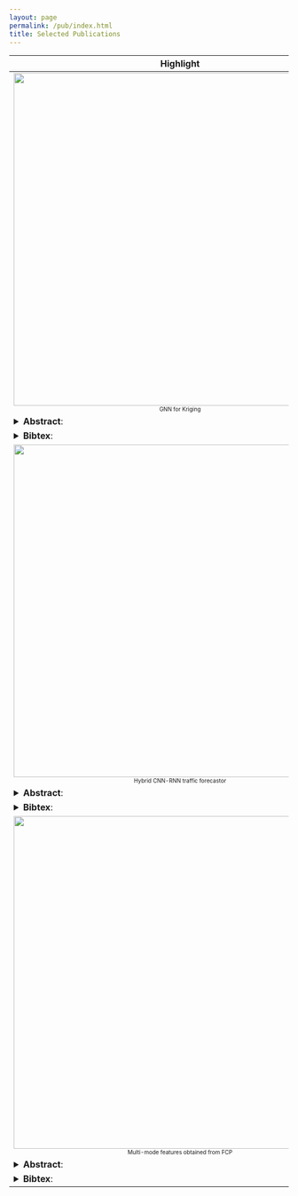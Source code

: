 ```yaml
---
layout: page
permalink: /pub/index.html
title: Selected Publications
---
```


<table style="width:100%">
    <thead>
		<tr>
			<th width="25%">Highlight</th>
			<th width="21%">Authors</th>
			<th width="32%">Title</th>
			<th width="2%">Year</th>
			<th width="20%">Journal/Proceedings</th>
		</tr>
    </thead>
	<tbody>
    <tr id="wu2020inductive" class="entry">
          <td>
        <div class="polaroid">
          <img src="https://kaimaoge.github.io/pub_img/ignnk.PNG" width="600" class="research_img">
          <div class="container">
          <center> <font size="1">GNN for Kriging</font><br /> </center>
          </div>
        </div>
      </td>
          <td> <font size="2"> <strong>Y. Wu</strong>, Zhuang, D, Labbe, A, & Sun, L.* </font></td>
      <td>
        Inductive Graph Neural Networks for Spatiotemporal Kriging<br>
                <p class="infolinks"> 
                  <!-- [<a href="https://arxiv.org/pdf/2006.07527.pdf">PDF</a>] -->
                  [<a href="https://arxiv.org/pdf/2006.07527">arXiv</a>]
                  [<a href="https://github.com/Kaimaoge/IGNNK">code</a>]
              </p>
        </td>
      <td>2021</td>
          <td>AAAI 2021</td>
        </tr>
        <tr id="abs_wu2020inductive" class="abstract noshow">
          <td colspan="5"><div align="justify"> <details><summary><b>Abstract</b>:</summary> <p>
		  Time series forecasting and spatiotemporal kriging are the two most important tasks in spatiotemporal data analysis. Recent research on graph neural networks has made substantial progress in time series forecasting, while little attention has been paid to the kriging problem---recovering signals for unsampled locations/sensors. Most existing scalable kriging methods (e.g., matrix/tensor completion) are transductive, and thus full retraining is required when we have a new sensor to interpolate. In this paper, we develop an Inductive Graph Neural Network Kriging (IGNNK) model to recover data for unsampled sensors on a network/graph structure. To generalize the effect of distance and reachability, we generate random subgraphs as samples and  corresponding adjacency matrix for each sample. By reconstructing all signals on each sample subgraph, IGNNK can effectively learn the spatial message passing mechanism. Empirical results on several real-world spatiotemporal datasets demonstrate the effectiveness of our model. In addition, we also find that the learned model can be successfully transferred to the same type of kriging tasks on an unseen dataset. Our results show that: 1) GNN is an efficient and effective tool for spatial kriging; 2) inductive GNNs can be trained using dynamic adjacency matrices; 3) a trained model can be transferred to new graph structures and 4) IGNNK can be used to generate virtual sensors. </p>
</details>
		  </div></td>
        </tr>
        <tr id="bib_wu2020inductive" class="bibtex noshow">
          <td colspan="5"><details><summary><b>Bibtex</b>:</summary> <p>
                <pre>@article{wu2020inductive,
  title={Inductive graph neural networks for spatiotemporal kriging},
  author={Wu, Yuankai and Zhuang, Dingyi and Labbe, Aurelie and Sun, Lijun},
  journal={arXiv preprint arXiv:2006.07527},
  year={2020}
}</pre></p>
</details>
      </td>
    </tr>
      <tr id="wu2018hybrid" class="entry">
          <td>
        <div class="polaroid">
          <img src="https://kaimaoge.github.io/pub_img/TRC.jpg" width="600" class="research_img">
          <div class="container">
          <center> <font size="1">Hybrid CNN-RNN traffic forecastor</font><br /> </center>
          </div>
        </div>
      </td>
          <td><font size="2"> <strong>Y. Wu</strong>, H. Tan, L. Qin, B. Ran, Z. Jiang. </font> </td>
      <td>
        A hybrid deep learning based traffic flow prediction method and its understanding<br>
                <p class="infolinks"> 
                  <!-- [<a href="https://arxiv.org/pdf/2006.07527.pdf">PDF</a>] -->
                  [<a href="https://www.sciencedirect.com/science/article/pii/S0968090X18302651?casa_token=S9i_2E-eysgAAAAA:BB1qR2bgJBl0mYnZARG9XNUi41yknWZDmAkvvmVLKO2gpMQd0ZAAUt0IWpEthpIcopXO0UvUHifr">Paper</a>]
              </p>
        </td>
      <td>2018</td>
          <td>Transportation Research Part C</td>
        </tr>
        <tr id="abs_wu2020inductive" class="abstract noshow">
          <td colspan="5"><div align="justify"> <details><summary><b>Abstract</b>:</summary> <p>
		  Deep neural networks (DNNs) have recently demonstrated the capability to predict traffic flow with big data. While existing DNN models can provide better performance than shallow models, it is still an open issue of making full use of spatial-temporal characteristics of the traffic flow to improve their performance. In addition, our understanding of them on traffic data remains limited. This paper proposes a DNN based traffic flow prediction model (DNN-BTF) to improve the prediction accuracy. The DNN-BTF model makes full use of weekly/daily periodicity and spatial-temporal characteristics of traffic flow. Inspired by recent work in machine learning, an attention based model was introduced that automatically learns to determine the importance of past traffic flow. The convolutional neural network was also used to mine the spatial features and the recurrent neural network to mine the temporal features of traffic flow. We also showed through visualization how DNN-BTF model understands traffic flow data and presents a challenge to conventional thinking about neural networks in the transportation field that neural networks is purely a “black-box” model. Data from open-access database PeMS was used to validate the proposed DNN-BTF model on a long-term horizon prediction task. Experimental results demonstrated that our method outperforms the state-of-the-art approaches. </p>
</details>
		  </div></td>
        </tr>
        <tr id="bib_wu2020inductive" class="bibtex noshow">
          <td colspan="5"><details><summary><b>Bibtex</b>:</summary> <p>
                <pre>@article{wu2018hybrid,
  title={A hybrid deep learning based traffic flow prediction method and its understanding},
  author={Wu, Yuankai and Tan, Huachun and Qin, Lingqiao and Ran, Bin and Jiang, Zhuxi},
  journal={Transportation Research Part C: Emerging Technologies},
  volume={90},
  pages={166--180},
  year={2018},
  publisher={Elsevier}
}</pre></p>
</details>
      </td>
    </tr>
    <tr id="wu2018fused" class="entry">
          <td>
        <div class="polaroid">
          <img src="https://kaimaoge.github.io/pub_img/TNNLS.PNG" width="600" class="research_img">
          <div class="container">
          <center> <font size="1">Multi-mode features obtained from FCP</font><br /> </center>
          </div>
        </div>
      </td>
          <td><font size="2"> <strong>Y. Wu</strong>, H. Tan, Y. Li, J. Zhang, X. Chen </font> </td>
      <td>
       A Fused CP Factorization Method for Incomplete Tensors<br>
                <p class="infolinks"> 
                  <!-- [<a href="https://arxiv.org/pdf/2006.07527.pdf">PDF</a>] -->
                  [<a href="https://ieeexplore.ieee.org/abstract/document/8421043">Paper</a>]
		  [<a href="https://github.com/Kaimaoge/Tensor-decomposition-completion-and-recovery-papers-and-codes/tree/master/NonnegativeFCP">Code</a>]
              </p>
        </td>
      <td>2018</td>
          <td>Transportation Research Part C</td>
        </tr>
        <tr id="abs_wu2020inductive" class="abstract noshow">
          <td colspan="5"><div align="justify"> <details><summary><b>Abstract</b>:</summary> <p>
		  Low-rank tensor completion methods have been advanced recently for modeling sparsely observed data with a multimode structure. However, low-rank priors may fail to interpret the model factors of general tensor objects. The most common method to address this drawback is to use regularizations together with the low-rank priors. However, due to the complex nature and diverse characteristics of real-world multiway data, the use of a single or a few regularizations remains far from efficient, and there are limited systematic experimental reports on the advantages of these regularizations for tensor completion. To fill these gaps, we propose a modified CP tensor factorization framework that fuses the l 2 norm constraint, sparseness (l 1 norm), manifold, and smooth information simultaneously. The factorization problem is addressed through a combination of Nesterov's optimal gradient descent method and block coordinate descent. Here, we construct a smooth approximation to the l 1 norm and TV norm regularizations, and then, the tensor factor is updated using the projected gradient method, where the step size is determined by the Lipschitz constant. Extensive experiments on simulation data, visual data completion, intelligent transportation systems, and GPS data of user involvement are conducted, and the efficiency of our method is confirmed by the results. Moreover, the obtained results reveal the characteristics of these commonly used regularizations for tensor completion in a certain sense and give experimental guidance concerning how to use them. </p>
</details>
		  </div></td>
        </tr>
        <tr id="bib_wu2020inductive" class="bibtex noshow">
          <td colspan="5"><details><summary><b>Bibtex</b>:</summary> <p>
                <pre>@ARTICLE{8421043,
  author={Y. {Wu} and H. {Tan} and Y. {Li} and J. {Zhang} and X. {Chen}},
  journal={IEEE Transactions on Neural Networks and Learning Systems}, 
  title={A Fused CP Factorization Method for Incomplete Tensors}, 
  year={2019},
  volume={30},
  number={3},
  pages={751-764},
  doi={10.1109/TNNLS.2018.2851612}
  }</pre></p>
</details>
      </td>
    </tr>
	</tbody>
</table>






